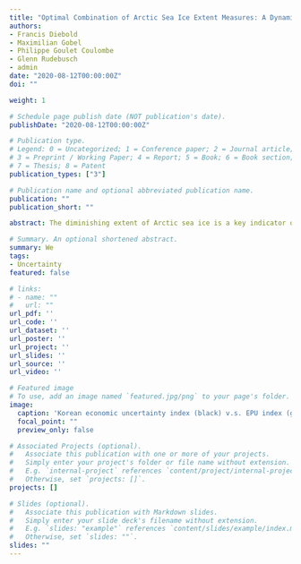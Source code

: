 ```yaml
---
title: "Optimal Combination of Arctic Sea Ice Extent Measures: A Dynamic Factor Modeling Approach"
authors:
- Francis Diebold
- Maximilian Gobel
- Philippe Goulet Coulombe
- Glenn Rudebusch
- admin
date: "2020-08-12T00:00:00Z"
doi: ""

weight: 1

# Schedule page publish date (NOT publication's date).
publishDate: "2020-08-12T00:00:00Z"

# Publication type.
# Legend: 0 = Uncategorized; 1 = Conference paper; 2 = Journal article;
# 3 = Preprint / Working Paper; 4 = Report; 5 = Book; 6 = Book section;
# 7 = Thesis; 8 = Patent
publication_types: ["3"]

# Publication name and optional abbreviated publication name.
publication: ""
publication_short: ""

abstract: The diminishing extent of Arctic sea ice is a key indicator of climate change as well as an accelerant for future global warming. Since 1978, Arctic sea ice has been measured using satellite-based microwave sensing; however, different measures of Arctic sea ice extent have been made available based on differing algorithmic transformations of the raw satellite data. We propose and estimate a dynamic factor model that combines four of these measures in an optimal way that accounts for their differing volatility and cross-correlations. We then use the Kalman smoother to extract an optimal combined measure of Arctic sea ice extent. It turns out that almost all weight is put on the NSIDC Sea Ice Index, confirming and enhancing confidence in the Sea Ice Index and the NASA Team algorithm on which it is based.

# Summary. An optional shortened abstract.
summary: We 
tags:
- Uncertainty
featured: false

# links:
# - name: ""
#   url: ""
url_pdf: ''
url_code: ''
url_dataset: ''
url_poster: ''
url_project: ''
url_slides: ''
url_source: ''
url_video: ''

# Featured image
# To use, add an image named `featured.jpg/png` to your page's folder. 
image:
  caption: 'Korean economic uncertainty index (black) v.s. EPU index (gray)'
  focal_point: ""
  preview_only: false

# Associated Projects (optional).
#   Associate this publication with one or more of your projects.
#   Simply enter your project's folder or file name without extension.
#   E.g. `internal-project` references `content/project/internal-project/index.md`.
#   Otherwise, set `projects: []`.
projects: []

# Slides (optional).
#   Associate this publication with Markdown slides.
#   Simply enter your slide deck's filename without extension.
#   E.g. `slides: "example"` references `content/slides/example/index.md`.
#   Otherwise, set `slides: ""`.
slides: ""
---
```


